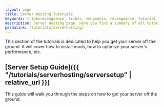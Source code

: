 ```yaml
---
layout: page
title: Server Hosting Tutorials
keywords: tribesrevengeance, tribes, vengeance, revengeance, tutorial, server, host, hosting, setup, port, mod, command, line, optimize, performance
description: Server Hosting page. Here you find a summary of all tutorials, which explain server hosting.
permalink: /tutorials/serverhosting/
---
```


This section of the tutorials is dedicated to help you get your server off the ground. It will cover how to install mods, how to optimize your server's performance, etc.

## [Server Setup Guide]({{ "/tutorials/serverhosting/serversetup" | relative_url  }})

This guide will walk you through the steps on how to get your server off the ground.
